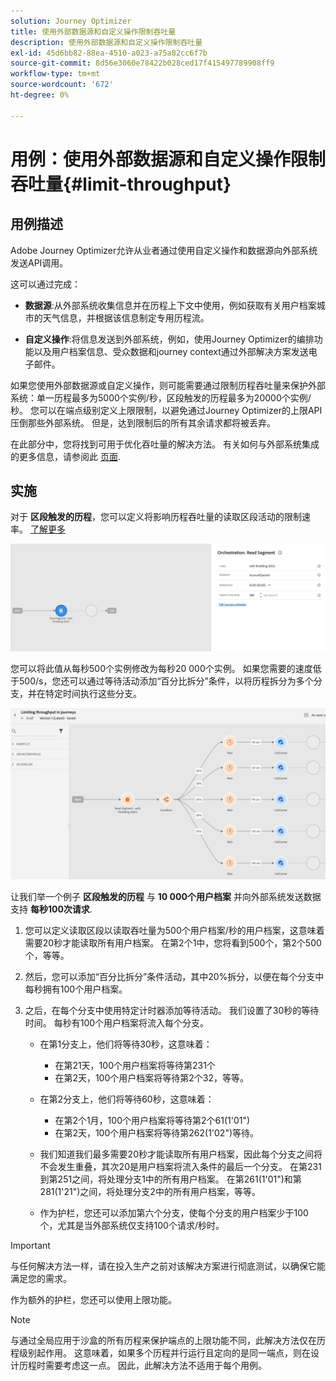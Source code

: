 ```yaml
---
solution: Journey Optimizer
title: 使用外部数据源和自定义操作限制吞吐量
description: 使用外部数据源和自定义操作限制吞吐量
exl-id: 45d6bb82-88ea-4510-a023-a75a82cc6f7b
source-git-commit: 8d56e3060e78422b028ced17f415497789908ff9
workflow-type: tm+mt
source-wordcount: '672'
ht-degree: 0%

---
```


# 用例：使用外部数据源和自定义操作限制吞吐量{#limit-throughput}

## 用例描述

Adobe Journey Optimizer允许从业者通过使用自定义操作和数据源向外部系统发送API调用。

这可以通过完成：

* **数据源**:从外部系统收集信息并在历程上下文中使用，例如获取有关用户档案城市的天气信息，并根据该信息制定专用历程流。

* **自定义操作**:将信息发送到外部系统，例如，使用Journey Optimizer的编排功能以及用户档案信息、受众数据和journey context通过外部解决方案发送电子邮件。

如果您使用外部数据源或自定义操作，则可能需要通过限制历程吞吐量来保护外部系统：单一历程最多为5000个实例/秒，区段触发的历程最多为20000个实例/秒。 您可以在端点级别定义上限限制，以避免通过Journey Optimizer的上限API压倒那些外部系统。 但是，达到限制后的所有其余请求都将被丢弃。

在此部分中，您将找到可用于优化吞吐量的解决方法。 有关如何与外部系统集成的更多信息，请参阅此 [页面](../configuration/external-systems.md).

## 实施

对于 **区段触发的历程**，您可以定义将影响历程吞吐量的读取区段活动的限制速率。  [了解更多](../building-journeys/read-segment.md)

![](assets/limit-throughput-1.png)

您可以将此值从每秒500个实例修改为每秒20 000个实例。 如果您需要的速度低于500/s，您还可以通过等待活动添加“百分比拆分”条件，以将历程拆分为多个分支，并在特定时间执行这些分支。

![](assets/limit-throughput-2.png)

让我们举一个例子 **区段触发的历程** 与 **10 000个用户档案** 并向外部系统发送数据支持 **每秒100次请求**.

1. 您可以定义读取区段以读取吞吐量为500个用户档案/秒的用户档案，这意味着需要20秒才能读取所有用户档案。 在第2个1中，您将看到500个，第2个500个，等等。

1. 然后，您可以添加“百分比拆分”条件活动，其中20%拆分，以便在每个分支中每秒拥有100个用户档案。

1. 之后，在每个分支中使用特定计时器添加等待活动。 我们设置了30秒的等待时间。 每秒有100个用户档案将流入每个分支。

   * 在第1分支上，他们将等待30秒，这意味着：
      * 在第21天，100个用户档案将等待第231个
      * 在第2天，100个用户档案将等待第2个32，等等。
   * 在第2分支上，他们将等待60秒，这意味着：
      * 在第2个1月，100个用户档案将等待第2个61(1&#39;01&quot;)
      * 在第2天，100个用户档案将等待第262(1&#39;02&quot;)等待。
   * 我们知道我们最多需要20秒才能读取所有用户档案，因此每个分支之间将不会发生重叠，其次20是用户档案将流入条件的最后一个分支。 在第231到第251之间，将处理分支1中的所有用户档案。 在第261(1&#39;01&quot;)和第281(1&#39;21&quot;)之间，将处理分支2中的所有用户档案，等等。

   * 作为护栏，您还可以添加第六个分支，使每个分支的用户档案少于100个，尤其是当外部系统仅支持100个请求/秒时。



>[!IMPORTANT]
>
>与任何解决方法一样，请在投入生产之前对该解决方案进行彻底测试，以确保它能满足您的需求。

作为额外的护栏，您还可以使用上限功能。

>[!NOTE]
>
>与通过全局应用于沙盒的所有历程来保护端点的上限功能不同，此解决方法仅在历程级别起作用。 这意味着，如果多个历程并行运行且定向的是同一端点，则在设计历程时需要考虑这一点。 因此，此解决方法不适用于每个用例。
